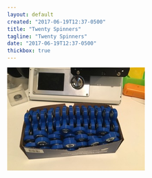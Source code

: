 ```yaml
---
layout: default
created: "2017-06-19T12:37-0500"
title: "Twenty Spinners"
tagline: "Twenty Spinners"
date: "2017-06-19T12:37-0500"
thickbox: true
---
```



<a href="/images/TwentySpinners.jpg" class="thickbox" rel="CICO"><img src="/images/TwentySpinners-thumb.jpg" alt="Twenty fidget spinners made on MP Select Mini 3D printer" /></a><br/>

